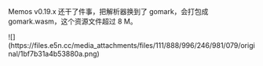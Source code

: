 <p>Memos v0.19.x 还干了件事，把解析器换到了 gomark，会打包成 gomark.wasm，这个资源文件超过 8 M。</p>
![](https://files.e5n.cc/media_attachments/files/111/888/996/246/981/079/original/1bf7b31a4b53880a.png)